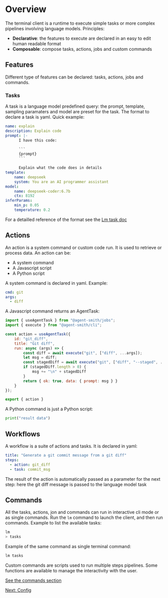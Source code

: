 # Overview

The terminal client is a runtime to execute simple tasks or more complex pipelines
involving language models. Principles:

- **Declarative**: the features to execute are declared in an easy to edit human readable format
- **Composable**: compose tasks, actions, jobs and custom commands

## Features

Different type of features can be declared: tasks, actions, jobs and commands.

### Tasks

A task is a language model predefined query: the prompt, template, sampling paramaters and model
are preset for the task. The format to declare a task is yaml. Quick example:

```yaml
name: explain
description: Explain code
prompt: |-
      I have this code:

      ```
      {prompt}
      ```

      Explain what the code does in details
template: 
    name: deepseek
    system: You are an AI programmer assistant
model:
    name: deepseek-coder:6.7b
    ctx: 8192
inferParams:
    min_p: 0.05
    temperature: 0.2
```

For a detailled reference of the format see the <a href="javascript:openLink('/lm_task/readme')">Lm task doc</a>

## Actions

An action is a system command or custom code run. It is used to retrieve or process data. An action can be:

- A system command
- A Javascript script
- A Python script

A system command is declared in yaml. Example:

```yaml
cmd: git
args:
  - diff
```

A Javascript command returns an <a herf="javascript:openLink('/jobs/create_a_job')">AgentTask</a>:

```js
import { useAgentTask } from "@agent-smith/jobs";
import { execute } from "@agent-smith/cli";

const action = useAgentTask({
    id: "git_diff",
    title: "Git diff",
    run: async (args) => {
        const diff = await execute("git", ["diff", ...args]);
        let msg = diff;
        const stagedDiff = await execute("git", ["diff", "--staged", ...args]);
        if (stagedDiff.length > 0) {
            msg += "\n" + stagedDiff
        }
        return { ok: true, data: { prompt: msg } }
    }
});

export { action }
```

A Python command is just a Python script:

```python
print("result data")
```

## Workflows

A workflow is a suite of actions and tasks. It is declared in yaml:

```yaml
title: "Generate a git commit message from a git diff"
steps:
  - action: git_diff
  - task: commit_msg
```

The result of the action is automatically passed as a parameter
for the next step: here the git diff message is passed to the language model task

## Commands

All the tasks, actions, jon and commands can run in interactive cli mode or as single commands. 
Run the `lm` command to launch the client, and then run commands. Example to list the available
tasks:

```bash
lm
> tasks
```

Example of the same command as single terminal command:

```bash
lm tasks
```

Custom commands are scripts used to run multiple steps pipelines. Some
functions are available to manage the interactivity with the user.

<a href="javascript:openLink('/terminal_client/commands')">See the commands section</a>

<a href="javascript:openLink('/terminal_client/config')">Next: Config</a>